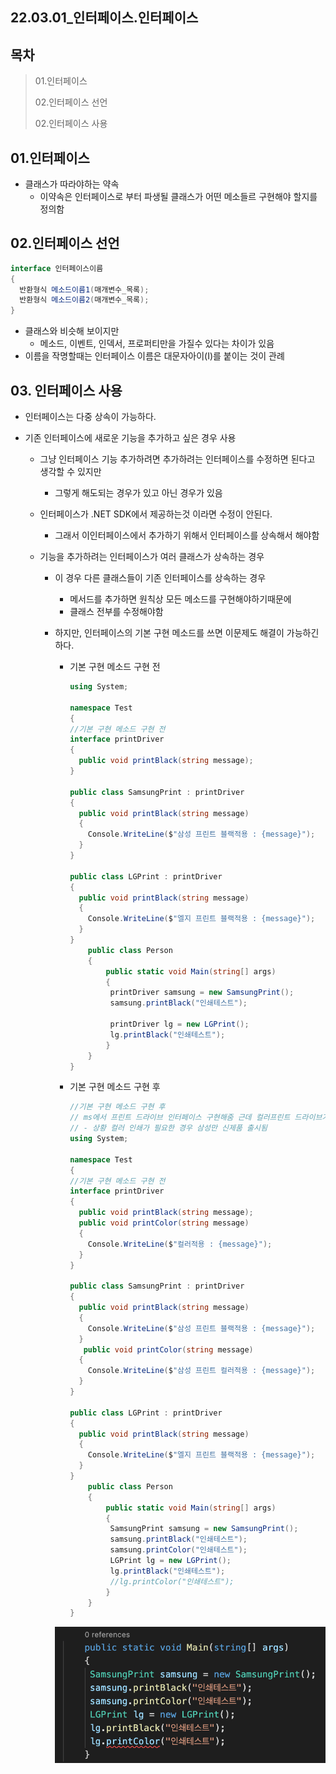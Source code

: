 ## 22.03.01_인터페이스.인터페이스

## 목차

> 01.인터페이스
>
> 02.인터페이스 선언
>
> 02.인터페이스 사용

## 01.인터페이스

- 클래스가 따라야하는 약속
  - 이약속은 인터페이스로 부터 파생될 클래스가 어떤 메소들르 구현해야 할지를 정의함

## 02.인터페이스 선언

```csharp
interface 인터페이스이름
{
  반환형식 메소드이름1(매개변수_목록);
  반환형식 메소드이름2(매개변수_목록);
}
```

- 클래스와 비슷해 보이지만
  - 메소드, 이벤트, 인덱서, 프로퍼티만을 가질수 있다는 차이가 있음
- 이름을 작명할때는 인터페이스 이름은 대문자아이(I)를 붙이는 것이 관례 

## 03. 인터페이스 사용

- 인터페이스는 다중 상속이 가능하다.

- 기존 인터페이스에 새로운 기능을 추가하고 싶은 경우 사용

  - 그냥 인터페이스 기능 추가하려면 추가하려는 인터페이스를 수정하면 된다고 생각할 수 있지만

    - 그렇게 해도되는 경우가 있고 아닌 경우가 있음

  - 인터페이스가 .NET SDK에서 제공하는것 이라면 수정이 안된다.

    - 그래서 이인터페이스에서 추가하기 위해서 인터페이스를 상속해서 해야함

  - 기능을 추가하려는 인터페이스가 여러 클래스가 상속하는 경우

    - 이 경우 다른 클래스들이 기존 인터페이스를 상속하는 경우 

      - 메서드를 추가하면 원칙상 모든 메소드를 구현해야하기때문에 
      - 클래스 전부를 수정해야함

    - 하지만, 인터페이스의 기본 구현 메소드를 쓰면 이문제도 해결이 가능하긴하다.

      - 기본 구현 메소드 구현 전

        ```csharp
        using System;
        
        namespace Test
        {
        //기본 구현 메소드 구현 전
        interface printDriver
        {
          public void printBlack(string message);
        }
        
        public class SamsungPrint : printDriver
        {
          public void printBlack(string message)
          {
            Console.WriteLine($"삼성 프린트 블랙적용 : {message}");
          }
        }
        
        public class LGPrint : printDriver
        {
          public void printBlack(string message)
          {
            Console.WriteLine($"엘지 프린트 블랙적용 : {message}");
          }
        }
            public class Person
            {
                public static void Main(string[] args)
                {
                 printDriver samsung = new SamsungPrint();
                 samsung.printBlack("인쇄테스트");
        
                 printDriver lg = new LGPrint();
                 lg.printBlack("인쇄테스트");
                }
            }
        }
        ```

      - 기본 구현 메소드 구현 후

        ```csharp
        //기본 구현 메소드 구현 후
        // ms에서 프린트 드라이브 인터페이스 구현해줌 근데 컬러프린트 드라이브가 생긴 상황
        // - 상황 컬러 인쇄가 필요한 경우 삼성만 신제품 출시됨
        using System;
        
        namespace Test
        {
        //기본 구현 메소드 구현 전
        interface printDriver
        {
          public void printBlack(string message);
          public void printColor(string message)
          {
            Console.WriteLine($"컬러적용 : {message}");
          }
        }
        
        public class SamsungPrint : printDriver
        {
          public void printBlack(string message)
          {
            Console.WriteLine($"삼성 프린트 블랙적용 : {message}");
          }
           public void printColor(string message)
          {
            Console.WriteLine($"삼성 프린트 컬러적용 : {message}");
          }
        }
        
        public class LGPrint : printDriver
        {
          public void printBlack(string message)
          {
            Console.WriteLine($"엘지 프린트 블랙적용 : {message}");
          }
        }
            public class Person
            {
                public static void Main(string[] args)
                {
                 SamsungPrint samsung = new SamsungPrint();
                 samsung.printBlack("인쇄테스트");
                 samsung.printColor("인쇄테스트");
                 LGPrint lg = new LGPrint();
                 lg.printBlack("인쇄테스트");
                 //lg.printColor("인쇄테스트");
                }
            }
        }
        
        ```

      ![image-20220301224739706](22.03.01_인터페이스.assets/image-20220301224739706.png)
